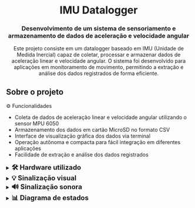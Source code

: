 <div align="center"><h1>IMU Datalogger</h1></div>

<h3 align="center">Desenvolvimento de um sistema de sensoriamento e armazenamento de dados de aceleração e velocidade angular</h3>

<p align="center">
    Este projeto consiste em um datalogger baseado em IMU (Unidade de Medida Inercial) capaz de coletar, processar e armazenar dados de aceleração linear e velocidade angular. O sistema foi desenvolvido para aplicações em monitoramento de movimento, permitindo a extração e análise dos dados registrados de forma eficiente.
</p>

## Sobre o projeto

<p align="center>

A análise de movimento é fundamental para sistemas de navegação, 
controle de processos em tempo real, logística, robótica e 
diversas outras áreas de atuação. Neste contexto, o presente 
projeto visou o desenvolvimento de um sistema compacto para o 
sensoriamento e armazenamento dos dados de aceleração e velocidade 
angular experimentados por um corpo. O datalogger registra os 
dados coletados pelo módulo inercial MPU 6050 diretamente em um 
cartão MicroSD, no formato csv. O sistema conta ainda com um 
script, com interface via terminal, para a visualização gráfica 
dos valores coletados.

</p>

## ⚙️ Funcionalidades 

- Coleta de dados de aceleração linear e velocidade angular utilizando o sensor MPU 6050
- Armazenamento dos dados em cartão MicroSD no formato CSV
- Interface de visualização gráfica dos dados via terminal
- Operação autônoma e compacta para fácil integração em diferentes aplicações
- Facilidade de extração e análise dos dados registrados

<details>
    <summary><strong style="font-size:1.3em;">🛠️ Hardware utilizado</strong></summary>

- Módulo MPU 6050 → interface I2C0
- LED RGB → GPIO 11, 12 e 13
- Display OLED → interface I2C1
- Pushbuttons → GPIO 5 e 6

<div align="center"><img src="docs/diagrama.png"></div>

</details>

<details>
    <summary><strong style="font-size:1.3em;">💡 Sinalização visual</strong></summary>

- **Cor branca**: indica que o sistema está aguardando a montagem do cartão MicroSD;
- **Cor amarela**: indica que o sistema está realizando a montagem ou desmontagem do cartão MicroSD;
- **Cor verde**: indica que o cartão SD está montado e o sistema está aguardando a ativação da captura de dados ou desmontagem do cartão;
- **Cor vermelha**: indica que o sistema está realizando o sensoriamento e arquivamento contínuo dos dados;
- **Cor roxa**: indica um estado de erro seja no gerenciamento do cartão MicroSD (cartão ausente ou corrompido) ou do arquivo csv  (disco cheio ou erro na leitura);

</details>

<details>
<summary><strong style="font-size:1.3em;">🔊 Sinalização sonora</strong></summary>

- 2 bips curtos de 200 ms: inicio do processo de amostragem;
- 4 bips curtos de 200 ms: fim do processo de amostragem por solicitação do usuário;
- 1 bip longo de 700 ms: fim do processo de amostragem por erro

</details>

<details>
    <summary><strong style="font-size:1.3em;">📊 Diagrama de estados</strong></summary>

<div align="center"><img src="docs/mef.png"></div>


</details>